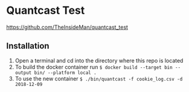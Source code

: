# Quantcast Test

https://github.com/TheInsideMan/quantcast_test

## Installation
1. Open a terminal and cd into the directory where this repo is located
2. To build the docker container run `$ docker build --target bin --output bin/ --platform local .`
3. To use the new container `$ ./bin/quantcast -f cookie_log.csv -d 2018-12-09`

